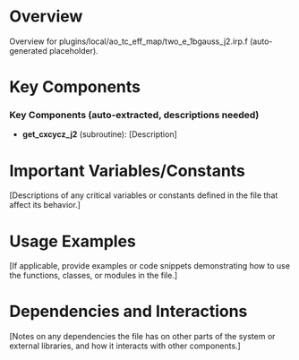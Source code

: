 # Overview

Overview for plugins/local/ao_tc_eff_map/two_e_1bgauss_j2.irp.f (auto-generated placeholder).

# Key Components

### Key Components (auto-extracted, descriptions needed)
- **get_cxcycz_j2** (subroutine): [Description]

# Important Variables/Constants

[Descriptions of any critical variables or constants defined in the file that affect its behavior.]

# Usage Examples

[If applicable, provide examples or code snippets demonstrating how to use the functions, classes, or modules in the file.]

# Dependencies and Interactions

[Notes on any dependencies the file has on other parts of the system or external libraries, and how it interacts with other components.]
